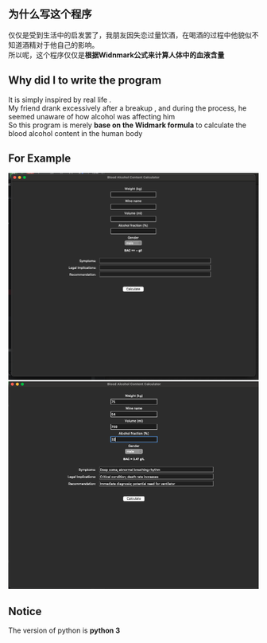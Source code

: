 ## 为什么写这个程序
仅仅是受到生活中的启发罢了，我朋友因失恋过量饮酒，在喝酒的过程中他貌似不知道酒精对于他自己的影响。<br>
所以呢，这个程序仅仅是**根据Widnmark公式来计算人体中的血液含量**

## Why did I to write the program 
It is simply inspired by real life . <br>
My friend drank excessively after a breakup , and during the process, he seemed unaware of how alcohol was affecting him <br>
So this program is merely **base on the Widmark formula** to calculate the blood alcohol content in the human body 

## For Example
![222.png](222.png) <br>
![111.png](111.png)

## Notice
The version of python is **python 3**